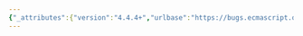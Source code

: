 ```yaml
---
{"_attributes":{"version":"4.4.4+","urlbase":"https://bugs.ecmascript.org/","maintainer":"dherman@mozilla.com"},"bug":{"bug_id":702,"creation_ts":"2012-10-03 00:18:00 -0700","short_desc":"11.13.1: \"of AssignmentProperty for AssignmentProperty\"","delta_ts":"2012-10-26 15:34:11 -0700","product":"Draft for 6th Edition","component":"editorial issue","version":"Rev 10: September 27, 2012 Draft","rep_platform":"All","op_sys":"All","bug_status":"RESOLVED","resolution":"FIXED","priority":"Normal","bug_severity":"normal","everconfirmed":true,"reporter":{"uid":"jmdyck","name":"Michael Dyck"},"assigned_to":{"uid":"allen","name":"Allen Wirfs-Brock"},"long_desc":[{"commentid":1822,"comment_count":0,"who":{"uid":"jmdyck","name":"Michael Dyck"},"bug_when":"2012-10-03 00:18:32 -0700","thetext":"In 11.13.1 \"Destructuring Assignment\",\nunder \"Runtime Semantics: Destructuring Assignment Evaluation\",\nrule 2 step 3 says:\n     Return the result of performing Destructuring Assignment Evaluation of\n     AssignmentProperty for AssignmentProperty using obj as the argument.\n\nDelete \"for AssignmentProperty\"."},{"commentid":2053,"comment_count":1,"who":{"uid":"allen","name":"Allen Wirfs-Brock"},"bug_when":"2012-10-25 15:46:45 -0700","thetext":"corrected in rev 11 editor's draft"},{"commentid":2113,"comment_count":2,"who":{"uid":"allen","name":"Allen Wirfs-Brock"},"bug_when":"2012-10-26 15:34:11 -0700","thetext":"in October 26, 2012 release draft"}]}}
---
```

